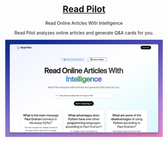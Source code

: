 <a href="https://readpilot.vercel.app/">
  <h1 align="center">Read Pilot</h1>
</a>

<p align="center">
    Read Online Articles With Intelligence
</p>
<p align="center">
  Read Pilot analyzes online articles and generate Q&A cards for you.
</p>
<p align="center">
 <img src="./screenshot.png" />
</p>
